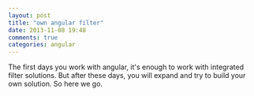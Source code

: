 ```yaml
---
layout: post
title: "own angular filter"
date: 2013-11-08 19:48
comments: true
categories: angular
---
```


The first days you work with angular, it's enough to work with integrated filter solutions. But after these days, you will expand and try to build your own solution. So here we go. 